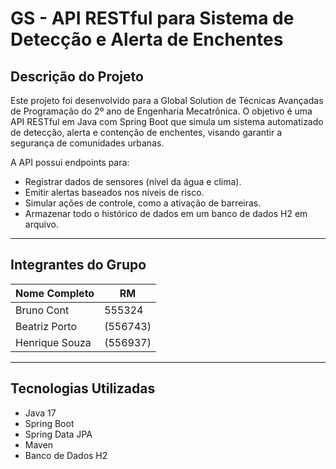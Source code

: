 # GS - API RESTful para Sistema de Detecção e Alerta de Enchentes

## Descrição do Projeto

Este projeto foi desenvolvido para a Global Solution de Técnicas Avançadas de Programação do 2º ano de Engenharia Mecatrônica. O objetivo é uma API RESTful em Java com Spring Boot que simula um sistema automatizado de detecção, alerta e contenção de enchentes, visando garantir a segurança de comunidades urbanas.

A API possui endpoints para:
- Registrar dados de sensores (nível da água e clima).
- Emitir alertas baseados nos níveis de risco.
- Simular ações de controle, como a ativação de barreiras.
- Armazenar todo o histórico de dados em um banco de dados H2 em arquivo.

---

## Integrantes do Grupo

| Nome Completo  | RM |
|----------------|----|
| Bruno Cont     | 555324 |
| Beatriz Porto  | (556743) |
| Henrique Souza | (556937) |

---

## Tecnologias Utilizadas

- Java 17
- Spring Boot
- Spring Data JPA
- Maven
- Banco de Dados H2